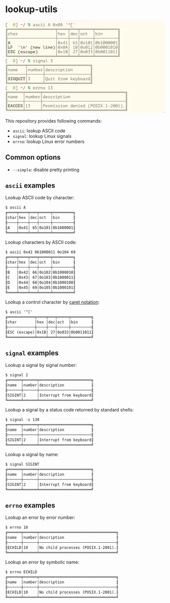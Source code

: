 # lookup-utils

![screenshot](screenshot.png)

This repository provides following commands:

- `ascii`: lookup ASCII code
- `signal`: lookup Linux signals
- `errno`: lookup Linux error numbers


## Common options

- `--simple`: disable pretty printing


## `ascii` examples

Lookup ASCII code by character:
```
$ ascii A
╔════╤════╤═══╤═════╤═════════╗
║char│hex │dec│oct  │bin      ║
╟────┼────┼───┼─────┼─────────╢
║A   │0x41│ 65│0o101│0b1000001║
╚════╧════╧═══╧═════╧═════════╝
```

Lookup characters by ASCII code:
```
$ ascii 0x42 0b1000011 0o104 69
╔════╤════╤═══╤═════╤═════════╗
║char│hex │dec│oct  │bin      ║
╟────┼────┼───┼─────┼─────────╢
║B   │0x42│ 66│0o102│0b1000010║
║C   │0x43│ 67│0o103│0b1000011║
║D   │0x44│ 68│0o104│0b1000100║
║E   │0x45│ 69│0o105│0b1000101║
╚════╧════╧═══╧═════╧═════════╝
```

Lookup a control character by [caret notation](https://en.wikipedia.org/wiki/Caret_notation):
```
$ ascii '^['
╔════════════╤════╤═══╤═════╤═════════╗
║char        │hex │dec│oct  │bin      ║
╟────────────┼────┼───┼─────┼─────────╢
║ESC (escape)│0x1B│ 27│0o033│0b0011011║
╚════════════╧════╧═══╧═════╧═════════╝
```

## `signal` examples

Lookup a signal by signal number:
```
$ signal 2
╔══════╤══════╤═══════════════════════╗
║name  │number│description            ║
╟──────┼──────┼───────────────────────╢
║SIGINT│2     │Interrupt from keyboard║
╚══════╧══════╧═══════════════════════╝
```

Lookup a signal by a status code returned by standard shells:
```
$ signal -s 130
╔══════╤══════╤═══════════════════════╗
║name  │number│description            ║
╟──────┼──────┼───────────────────────╢
║SIGINT│2     │Interrupt from keyboard║
╚══════╧══════╧═══════════════════════╝
```

Lookup a signal by name:
```
$ signal SIGINT
╔══════╤══════╤═══════════════════════╗
║name  │number│description            ║
╟──────┼──────┼───────────────────────╢
║SIGINT│2     │Interrupt from keyboard║
╚══════╧══════╧═══════════════════════╝
```

## `errno` examples

Lookup an error by error number:
```
$ errno 10
╔══════╤══════╤══════════════════════════════════╗
║name  │number│description                       ║
╟──────┼──────┼──────────────────────────────────╢
║ECHILD│10    │No child processes (POSIX.1-2001).║
╚══════╧══════╧══════════════════════════════════╝
```

Lookup an error by symbolic name:
```
$ errno ECHILD
╔══════╤══════╤══════════════════════════════════╗
║name  │number│description                       ║
╟──────┼──────┼──────────────────────────────────╢
║ECHILD│10    │No child processes (POSIX.1-2001).║
╚══════╧══════╧══════════════════════════════════╝
```

